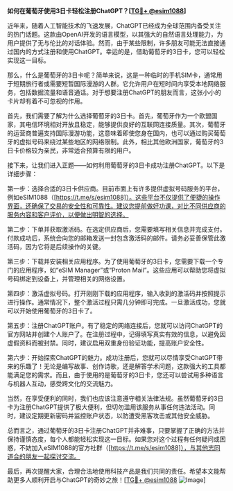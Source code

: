 **如何在葡萄牙使用3日卡轻松注册ChatGPT？[[TG💪+ @esim1088](https://t.me/s/esim1088)]**

近年来，随着人工智能技术的飞速发展，ChatGPT已经成为全球范围内备受关注的热门话题。这款由OpenAI开发的语言模型，以其强大的自然语言处理能力，为用户提供了无与伦比的对话体验。然而，由于某些限制，许多朋友可能无法直接通过国内的方式注册和使用ChatGPT。幸运的是，借助葡萄牙的3日卡，您可以轻松实现这一目标。

那么，什么是葡萄牙的3日卡呢？简单来说，这是一种临时的手机SIM卡，通常用于短期旅行者或需要短暂国际漫游的人群。它允许用户在短时间内享受本地网络服务，包括数据流量和语音通话。对于想要注册ChatGPT的朋友而言，这张小小的卡片却有着不可忽视的作用。

首先，我们需要了解为什么选择葡萄牙的3日卡。首先，葡萄牙作为一个欧盟国家，其电信环境相对开放且稳定，能够提供良好的互联网连接质量。其次，葡萄牙的运营商普遍支持国际漫游功能，这意味着即使您身在国内，也可以通过购买葡萄牙的虚拟号码来绕过某些地区的网络限制。此外，相比其他欧洲国家，葡萄牙的3日卡价格较为亲民，非常适合预算有限的用户。

接下来，让我们进入正题——如何利用葡萄牙的3日卡成功注册ChatGPT。以下是详细步骤：

第一步：选择合适的3日卡供应商。目前市面上有许多提供虚拟号码服务的平台，例如eSIM1088（[https://t.me/s/esim1088]）。这些平台不仅提供了便捷的操作界面，还确保了交易的安全性和可靠性。建议您提前做好功课，对比不同供应商的服务内容和客户评价，以便做出明智的选择。

第二步：下单并获取激活码。在选定供应商后，您需要填写相关信息并完成支付。付款成功后，系统会向您的邮箱发送一封包含激活码的邮件。请务必妥善保管此激活码，因为它将是后续操作的关键。

第三步：下载并安装相关应用程序。为了使用葡萄牙的3日卡，您需要下载一个专门的应用程序，如“eSIM Manager”或“Proton Mail”。这些应用可以帮助您将虚拟号码绑定到设备上，并管理相关的网络设置。

第四步：激活虚拟号码。打开刚刚下载的应用程序，输入收到的激活码并按照提示进行操作。通常情况下，整个激活过程只需几分钟即可完成。一旦激活成功，您就可以开始使用葡萄牙的3日卡了。

第五步：注册ChatGPT账户。有了稳定的网络连接后，您就可以访问ChatGPT的官方网站并创建个人账户了。在注册过程中，记得填写真实有效的信息，以避免因虚假资料而被封禁。同时，建议启用双重身份验证功能，提高账户安全性。

第六步：开始探索ChatGPT的魅力。成功注册后，您就可以尽情享受ChatGPT带来的乐趣了！无论是编写故事、创作诗歌，还是解答学术问题，这款强大的工具都能满足您的需求。而且，由于使用的是葡萄牙的3日卡，您还可以尝试用多种语言与机器人互动，感受跨文化的交流魅力。

当然，在享受便利的同时，我们也应该注意遵守相关法律法规。虽然葡萄牙的3日卡为注册ChatGPT提供了极大便利，但切勿滥用该服务从事任何违法活动。同时，建议定期更新密码并监控账户状态，以防遭受黑客攻击或其他安全威胁。

总而言之，通过葡萄牙的3日卡注册ChatGPT并非难事，只要掌握了正确的方法并保持谨慎态度，每个人都能轻松实现这一目标。如果您对这个过程有任何疑问或困惑，不妨加入eSIM1088的官方社群（[https://t.me/s/esim1088]），与其他志同道合的朋友一起探讨交流。

最后，再次提醒大家，合理合法地使用科技产品是我们共同的责任。希望本文能帮助更多人顺利开启与ChatGPT的奇妙之旅！[[TG💪+ @esim1088](https://t.me/s/esim1088) ![Image](https://i.postimg.cc/4NQfJmqS/Snipaste-2025-05-13-00-14-12.png)]